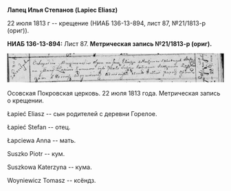 **Лапец Илья Степанов (Lapiec Eliasz)**

22 июля 1813 г -- крещение (НИАБ 136-13-894, лист 87, №21/1813-р
(ориг)).

**НИАБ 136-13-894:** Лист 87. **Метрическая запись №21/1813-р (ориг).**

![](./media/785fa5b7d4292fe3d6a9490172d923d5fd784d44.png)

Осовская Покровская церковь. 22 июля 1813 года. Метрическая запись о
крещении.

Łapieć Eliasz -- сын родителей с деревни Горелое.

Łapieć Stefan -- отец.

Łapciewa Anna -- мать.

Suszko Piotr -- кум.

Suszkowa Katerzyna -- кума.

Woyniewicz Tomasz -- ксёндз.

